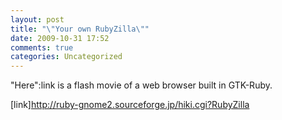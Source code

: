 ```yaml
---
layout: post
title: "\"Your own RubyZilla\""
date: 2009-10-31 17:52
comments: true
categories: Uncategorized
---
```

"Here":link is a flash movie of a web  browser built in GTK-Ruby.


[link]http://ruby-gnome2.sourceforge.jp/hiki.cgi?RubyZilla
